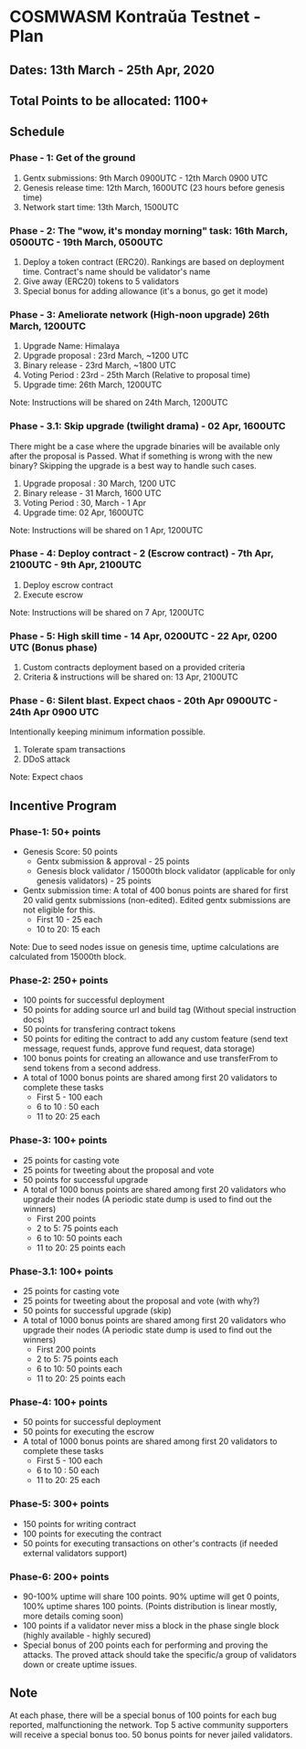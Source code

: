# COSMWASM Kontraŭa Testnet - Plan

## Dates:  13th March - 25th Apr, 2020

## Total Points to be allocated: 1100+

## Schedule
### Phase - 1: Get of the ground

1. Gentx submissions: 9th March 0900UTC - 12th March 0900 UTC
2. Genesis release time: 12th March, 1600UTC (23 hours before genesis time)
3. Network start time: 13th March, 1500UTC

### Phase - 2: The **"wow, it's monday morning"** task: 16th March, 0500UTC - 19th March, 0500UTC

1. Deploy a token contract (ERC20). Rankings are based on deployment time. Contract's name should be validator's name
2. Give away (ERC20) tokens to 5 validators
3. Special bonus for adding allowance (it's a bonus, go get it mode)

### Phase - 3: Ameliorate network (**High-noon upgrade**) 26th March, 1200UTC
1. Upgrade Name: Himalaya
2. Upgrade proposal : 23rd March, ~1200 UTC
3. Binary release - 23rd March, ~1800 UTC
4. Voting Period : 23rd - 25th March (Relative to proposal time)
5. Upgrade time: 26th March, 1200UTC

Note: Instructions will be shared on 24th March, 1200UTC

### Phase - 3.1: Skip upgrade (**twilight drama**) - 02 Apr, 1600UTC
There might be a case where the upgrade binaries will be available only after the proposal is Passed. What if something is wrong with the new binary? Skipping the upgrade is a best way to handle such cases.
1. Upgrade proposal : 30 March, 1200 UTC
2. Binary release - 31 March, 1600 UTC
3. Voting Period : 30, March - 1 Apr
4. Upgrade time: 02 Apr, 1600UTC

Note: Instructions will be shared on 1 Apr, 1200UTC

### Phase - 4: Deploy contract - 2 (Escrow contract) - 7th Apr, 2100UTC - 9th Apr, 2100UTC
1. Deploy escrow contract
2. Execute escrow

Note: Instructions will be shared on 7 Apr, 1200UTC

### Phase - 5: High skill time - 14 Apr, 0200UTC - 22 Apr, 0200 UTC (Bonus phase)
1. Custom contracts deployment based on a provided criteria
2. Criteria & instructions will be shared on: 13 Apr, 2100UTC

### Phase - 6: Silent blast. Expect chaos - 20th Apr 0900UTC - 24th Apr 0900 UTC 
Intentionally keeping minimum information possible.
1. Tolerate spam transactions
2. DDoS attack

Note: Expect chaos


## Incentive Program

### Phase-1: 50+ points
- Genesis Score: 50 points
    - Gentx submission & approval - 25 points
    - Genesis block validator / 15000th block validator (applicable for only genesis validators) - 25 points
- Gentx submission time: A total of 400 bonus points are shared for first 20 valid gentx submissions (non-edited). Edited gentx submissions are not eligible for this. 
    - First 10 - 25 each
    - 10 to 20: 15 each

Note: Due to seed nodes issue on genesis time, uptime calculations are calculated from 15000th block. 

### Phase-2: 250+ points
- 100 points for successful deployment
- 50 points for adding source url and build tag (Without special instruction docs)
- 50 points for transfering contract tokens
- 50 points for editing the contract to add any custom feature (send text message, request funds, approve fund request, data storage)
- 100 bonus points for creating an allowance and use transferFrom to send tokens from a second address. 
- A total of 1000 bonus points are shared among first 20 validators to complete these tasks
    - First 5 - 100 each
    - 6 to 10 : 50 each
    - 11 to 20: 25 each

### Phase-3: 100+ points
- 25 points for casting vote
- 25 points for tweeting about the proposal and vote
- 50 points for successful upgrade
- A total of 1000 bonus points are shared among first 20 validators who upgrade their nodes (A periodic state dump is used to find out the winners)
    - First 200 points
    - 2 to 5: 75 points each
    - 6 to 10: 50 points each
    - 11 to 20: 25 points each 

### Phase-3.1: 100+ points
- 25 points for casting vote
- 25 points for tweeting about the proposal and vote (with why?)
- 50 points for successful upgrade (skip)
- A total of 1000 bonus points are shared among first 20 validators who upgrade their nodes (A periodic state dump is used to find out the winners)
    - First 200 points
    - 2 to 5: 75 points each
    - 6 to 10: 50 points each
    - 11 to 20: 25 points each

### Phase-4: 100+ points
- 50 points for successful deployment
- 50 points for executing the escrow
- A total of 1000 bonus points are shared among first 20 validators to complete these tasks
    - First 5 - 100 each
    - 6 to 10 : 50 each
    - 11 to 20: 25 each

### Phase-5: 300+ points
- 150 points for writing contract
- 100 points for executing the contract
- 50 points for executing transactions on other's contracts (if needed external validators support)

### Phase-6: 200+ points
- 90-100% uptime will share 100 points. 90% uptime will get 0 points, 100% uptime shares 100 points. (Points distribution is linear mostly, more details coming soon)
- 100 points if a validator never miss a block in the phase  single block (highly available - highly secured)
- Special bonus of 200 points each for performing and proving the attacks. The proved attack should take the specific/a group of validators down or create uptime issues.

## Note
At each phase, there will be a special bonus of 100 points for each bug reported, malfunctioning the network. Top 5 active community supporters will receive a special bonus too. 50 bonus points for never jailed validators.
